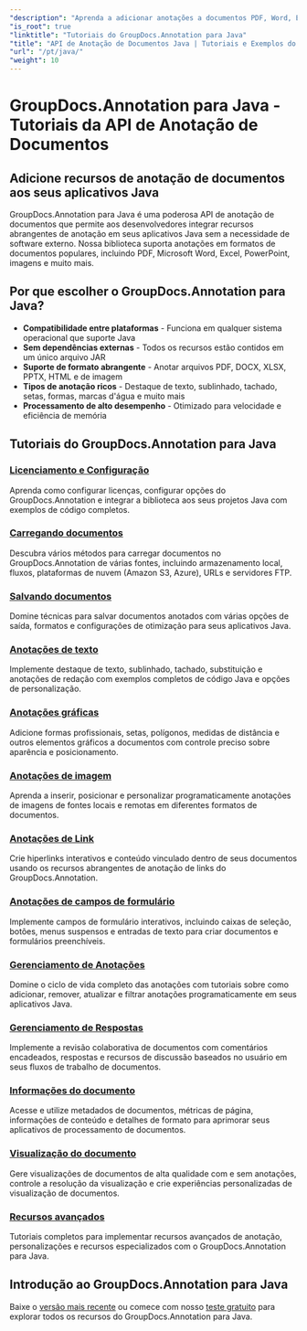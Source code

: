 ```yaml
---
"description": "Aprenda a adicionar anotações a documentos PDF, Word, Excel e PowerPoint com a API GroupDocs.Annotation para Java. Tutoriais de integração passo a passo e exemplos de código."
"is_root": true
"linktitle": "Tutoriais do GroupDocs.Annotation para Java"
"title": "API de Anotação de Documentos Java | Tutoriais e Exemplos do GroupDocs.Annotation para Java"
"url": "/pt/java/"
"weight": 10
---
```


# GroupDocs.Annotation para Java - Tutoriais da API de Anotação de Documentos

## Adicione recursos de anotação de documentos aos seus aplicativos Java

GroupDocs.Annotation para Java é uma poderosa API de anotação de documentos que permite aos desenvolvedores integrar recursos abrangentes de anotação em seus aplicativos Java sem a necessidade de software externo. Nossa biblioteca suporta anotações em formatos de documentos populares, incluindo PDF, Microsoft Word, Excel, PowerPoint, imagens e muito mais.

## Por que escolher o GroupDocs.Annotation para Java?

- **Compatibilidade entre plataformas** - Funciona em qualquer sistema operacional que suporte Java
- **Sem dependências externas** - Todos os recursos estão contidos em um único arquivo JAR
- **Suporte de formato abrangente** - Anotar arquivos PDF, DOCX, XLSX, PPTX, HTML e de imagem
- **Tipos de anotação ricos** - Destaque de texto, sublinhado, tachado, setas, formas, marcas d'água e muito mais
- **Processamento de alto desempenho** - Otimizado para velocidade e eficiência de memória

## Tutoriais do GroupDocs.Annotation para Java

### [Licenciamento e Configuração](./licensing-and-configuration)
Aprenda como configurar licenças, configurar opções do GroupDocs.Annotation e integrar a biblioteca aos seus projetos Java com exemplos de código completos.

### [Carregando documentos](./document-loading)
Descubra vários métodos para carregar documentos no GroupDocs.Annotation de várias fontes, incluindo armazenamento local, fluxos, plataformas de nuvem (Amazon S3, Azure), URLs e servidores FTP.

### [Salvando documentos](./document-saving)
Domine técnicas para salvar documentos anotados com várias opções de saída, formatos e configurações de otimização para seus aplicativos Java.

### [Anotações de texto](./text-annotations)
Implemente destaque de texto, sublinhado, tachado, substituição e anotações de redação com exemplos completos de código Java e opções de personalização.

### [Anotações gráficas](./graphical-annotations)
Adicione formas profissionais, setas, polígonos, medidas de distância e outros elementos gráficos a documentos com controle preciso sobre aparência e posicionamento.

### [Anotações de imagem](./image-annotations)
Aprenda a inserir, posicionar e personalizar programaticamente anotações de imagens de fontes locais e remotas em diferentes formatos de documentos.

### [Anotações de Link](./link-annotations)
Crie hiperlinks interativos e conteúdo vinculado dentro de seus documentos usando os recursos abrangentes de anotação de links do GroupDocs.Annotation.

### [Anotações de campos de formulário](./form-field-annotations)
Implemente campos de formulário interativos, incluindo caixas de seleção, botões, menus suspensos e entradas de texto para criar documentos e formulários preenchíveis.

### [Gerenciamento de Anotações](./annotation-management)
Domine o ciclo de vida completo das anotações com tutoriais sobre como adicionar, remover, atualizar e filtrar anotações programaticamente em seus aplicativos Java.

### [Gerenciamento de Respostas](./reply-management)
Implemente a revisão colaborativa de documentos com comentários encadeados, respostas e recursos de discussão baseados no usuário em seus fluxos de trabalho de documentos.

### [Informações do documento](./document-information)
Acesse e utilize metadados de documentos, métricas de página, informações de conteúdo e detalhes de formato para aprimorar seus aplicativos de processamento de documentos.

### [Visualização do documento](./document-preview)
Gere visualizações de documentos de alta qualidade com e sem anotações, controle a resolução da visualização e crie experiências personalizadas de visualização de documentos.

### [Recursos avançados](./advanced-features)
Tutoriais completos para implementar recursos avançados de anotação, personalizações e recursos especializados com o GroupDocs.Annotation para Java.

## Introdução ao GroupDocs.Annotation para Java

Baixe o [versão mais recente](https://releases.groupdocs.com/annotation/java/) ou comece com nosso [teste gratuito](https://releases.groupdocs.com/annotation/java/) para explorar todos os recursos do GroupDocs.Annotation para Java.
